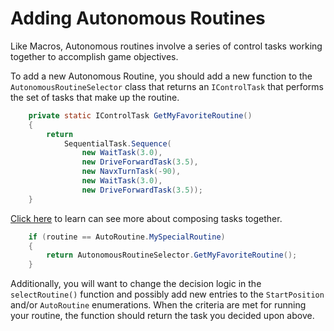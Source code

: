# Adding Autonomous Routines

Like Macros, Autonomous routines involve a series of control tasks working together to accomplish game objectives.

To add a new Autonomous Routine, you should add a new function to the ```AutonomousRoutineSelector``` class that returns an ```IControlTask``` that performs the set of tasks that make up the routine.

```java
    private static IControlTask GetMyFavoriteRoutine()
    {
        return 
            SequentialTask.Sequence(
                new WaitTask(3.0),
                new DriveForwardTask(3.5),
                new NavxTurnTask(-90),
                new WaitTask(3.0),
                new DriveForwardTask(3.5));
    }
```

[Click here](ComposingTasksTogether.md) to learn can see more about composing tasks together.

```java
    if (routine == AutoRoutine.MySpecialRoutine)
    {
        return AutonomousRoutineSelector.GetMyFavoriteRoutine();
    }
```

Additionally, you will want to change the decision logic in the ```selectRoutine()``` function and possibly add new entries to the ```StartPosition``` and/or ```AutoRoutine``` enumerations.  When the criteria are met for running your routine, the function should return the task you decided upon above.
